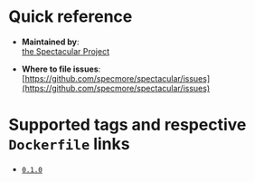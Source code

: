 # Quick reference

-	**Maintained by**:  
	[the Spectacular Project](https://github.com/specmore/spectacular)

-	**Where to file issues**:  
	[https://github.com/specmore/spectacular/issues](https://github.com/specmore/spectacular/issues)

# Supported tags and respective `Dockerfile` links

-	[`0.1.0`](https://github.com/specmore/spectacular/blob/2b05168d4573c37226e924a57f098ab6254a41d1/docker/Dockerfile-backend)